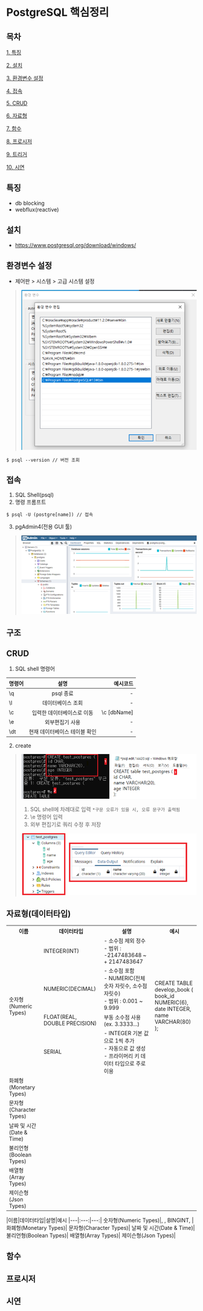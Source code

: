 # PostgreSQL 핵심정리
## 목차
[1. 특징](#특징)

[2. 설치](#설치)

[3. 환경변수 설정](#환경변수-설정)

[4. 접속](#접속)

[5. CRUD](#CRUD)

[6. 자료형](#자료형)

[7. 함수](#함수)

[8. 프로시저](#프로시저)

[9. 트리거](#트리거)

[10. 시연](#시연)
## 특징
- db blocking
- webflux(reactive)
## 설치
- https://www.postgresql.org/download/windows/
## 환경변수 설정
- 제어판 > 시스템 > 고급 시스템 설정
> ![ex_screen](images/psql.png)
```
$ psql --version // 버전 조회
```
## 접속
1. SQL Shell(psql)
2. 명령 프롬프트
```
$ psql -U (postgre[name]) // 접속
```
3. pgAdmin4(전용 GUI 툴)
> ![ex_screen](images/psql4.png)
## 구조

## CRUD
1. SQL shell 명령어

| 명령어 | 설명 | 예시코드 |
|---|:---:|---:|
\q | psql 종료 | - |
\l | 데이터베이스 조회 | - |
\c | 입력한 데이터베이스로 이동 | \c [dbName] |
\e | 외부편집기 사용 | - |
\dt | 현재 데이터베이스 테이블 확인 | - |

2. create
> ![ex_screen](images/psql2.png)
> 1) SQL shell에 차례대로 입력 `*구문 오류가 있을 시, 오류 문구가 출력됨`
> 2) \e 명령어 입력
> 3) 외부 편집기로 쿼리 수정 후 저장
> 
> ![ex_screen](images/psql3.png)
> 

## 자료형(데이터타입)
<table>
  <tr>
    <th>이름</th>
    <th>데이터타입</th>
    <th>설명</th>
    <th>예시</th>
  </tr>
  <tr>
    <td rowspan=4>숫자형(Numeric Types)</td>
    <td>INTEGER(INT)</td>
    <td>
      - 소수점 제외 정수
      - 범위 : -2147483648 ~ + 2147483647
    </td>
    <td rowspan=4>
      CREATE TABLE develop_book ( </br>
        book_id NUMERIC(6), </br>
        date    INTEGER, </br>
        name    VARCHAR(80) </br>
      );
    </td>
  </tr>
  <tr>
    <td>NUMERIC(DECIMAL)</td>
    <td>
      - 소수점 포함</br>
      - NUMERIC(전체 숫자 자릿수, 소수점 자릿수)</br>
      - 범위 : 0.001 ~ 9.999</br>
    </td>
  </tr>
  <tr>
    <td>FLOAT(REAL, DOUBLE PRECISION)</td>
    <td>부동 소수점 사용(ex. 3.3333...)</td>
  </tr>
  <tr>
    <td>SERIAL</td>
    <td>
      - INTEGER 기본 값으로 1씩 추가</br>
      - 자동으로 값 생성</br>
      - 프라이머리 키 데이터 타입으로 주로 이용</br>
    </td>
  </tr>
  <tr><td>화폐형(Monetary Types)</td></tr>
  <tr><td>문자형(Character Types)</td></tr>
  <tr><td>날짜 및 시간(Date & Time)</td></tr>
  <tr><td>불리언형(Boolean Types)</td></tr>
  <tr><td>배열형(Array Types)</td></tr>
  <tr><td>제이슨형(Json Types)</td></tr>
</table>



|이름|데이터타입|설명|예시
|---|:---:|---:|
숫자형(Numeric Types)|, , BINGINT, |
화폐형(Monetary Types)|
문자형(Character Types)|
날짜 및 시간(Date & Time)|
불리언형(Boolean Types)|
배열형(Array Types)|
제이슨형(Json Types)|


## 함수
## 프로시저
## 시연
